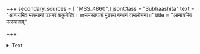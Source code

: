 +++
secondary_sources = [ "MSS_4860",]
jsonClass = "Subhaashita"
text = "आनायमिव मत्स्यानां पञ्जरं शकुनेरिव।  \nसमस्तपाशं मूढस्य बन्धनं वामलोचना॥"
title = "आनायमिव मत्स्यानाम्"

+++

<details><summary>Text</summary>

आनायमिव मत्स्यानां पञ्जरं शकुनेरिव।  
समस्तपाशं मूढस्य बन्धनं वामलोचना॥
</details>
